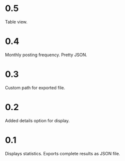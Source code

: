 # 0.5

Table view.

# 0.4

Monthly posting frequency.
Pretty JSON.

# 0.3

Custom path for exported file.

# 0.2

Added details option for display.

# 0.1

Displays statistics.
Exports complete results as JSON file.